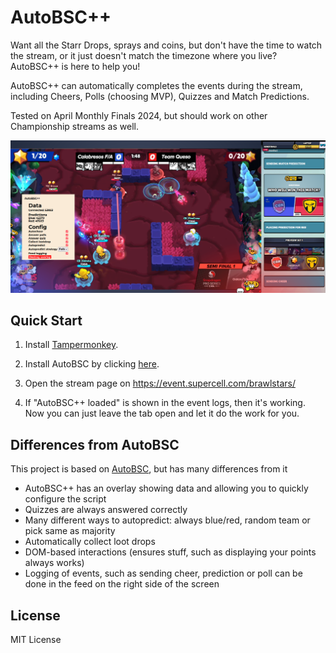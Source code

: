# AutoBSC++

Want all the Starr Drops, sprays and coins, but don't have the time to watch the stream, or it just doesn't match the timezone where you live? AutoBSC++ is here to help you!

AutoBSC++ can automatically completes the events during the stream, including Cheers, Polls (choosing MVP), Quizzes and Match Predictions.

Tested on April Monthly Finals 2024, but should work on other Championship streams as well.

![AutoBSC](showcase.png)

## Quick Start

1. Install [Tampermonkey](https://www.tampermonkey.net/).

2. Install AutoBSC by clicking [here](https://update.greasyfork.org/scripts/491375/AutoBSC.user.js).

3. Open the stream page on https://event.supercell.com/brawlstars/

4. If "AutoBSC++ loaded" is shown in the event logs, then it's working. Now you can just leave the tab open and let it do the work for you.

## Differences from AutoBSC
This project is based on [AutoBSC](https://github.com/CatMe0w/AutoBSC), but has many differences from it

- AutoBSC++ has an overlay showing data and allowing you to quickly configure the script
- Quizzes are always answered correctly
- Many different ways to autopredict: always blue/red, random team or pick same as majority
- Automatically collect loot drops
- DOM-based interactions (ensures stuff, such as displaying your points always works)
- Logging of events, such as sending cheer, prediction or poll can be done in the feed on the right side of the screen

## License

MIT License
